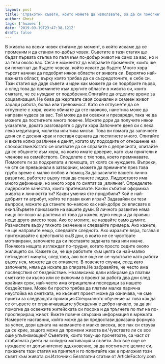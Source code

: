 ```yaml
---
layout: post
title: 'Страхотни съвети, които можете да използвате, за да си помогнете'
author: Ghost
tags: ['huawei']
date: '2019-09-19T23:47:38.121Z'
draft: false
---
```


В живота на всеки човек стигаме до момент, в който искаме да се променим и да станем по-добър човек. Съветите в тази статия ще бъдат първата стъпка по пътя към по-добър живот не само за вас, но и за тези около вас. Сега е моментът да направите промените, които ще ви помогнат да бъдете човека, който искате да бъдете.Много хора търсят начини да подобрят някои области от живота си. Вероятно най-важната област, върху която трябва да се съсредоточите, е себе си. Тази статия ще даде съвети и идеи как можете да се подобрите първо, а след това да преминете към другите области в живота си, които смятате, че се нуждаят от подобрение.Опитайте да отделите време за социализация. Не бива да жертвате своя социален и семеен живот заради работа, болка или тревожност. Като се отпуснете да се отпуснете с хора, които обичате да сте наоколо, наистина може да направи чудеса за вас. Той може да ви освежи и презареди, така че да можете да постигнете много повече. Можете дори да получите някои указатели, докато разговаряте с други хора.Започнете деня си с лека лека медитация, молитва или тиха мисъл. Това ви помага да започнете деня си с десния крак и поставя сцената да постигнете много. Опитайте и вижте колко различен е денят, когато му подходите от отношение на спокойствие.Когато се опитвате да се справите с депресията, опитайте да се обърнете към хора, на които имате доверие, като към приятели и членове на семейството. Споделете с тях това, което преминавате. Помолете ги за подкрепата и помощта, от която се нуждаете. Въпреки, че сте се превърнали в затворник, можете да преминете през това грубо време с малко любов и помощ.За да засилите вашето лично развитие, работете върху това да станете лидер. Лидерството има много дефиниции, но много хора го смятат за „влияние“. Определете лидерските качества, които притежавате. Какви събития оформиха живота и личността ти? Какви умения сте придобили? Кой е най-добрият ти атрибут, който те прави екип играч? Задавайки си тези въпроси, можете да станете по-наясно как най-добре се вписвате в екип.Вървете приказките на вашите думи. В личното развитие няма нищо по-лошо за растежа от това да кажеш едно нещо и да правиш нещо друго вместо това. Ако се молите, не казвайте само думите. Размислете върху тяхното значение и следвайте примера. Ако кажете, че ще направите нещо, следвайте следното. Ако изразите вяра, тогава я притежавайте с действията си.В дни, в които не се чувствате мотивирани, започнете да си поставяте задачата така или иначе. Понякога нещата изглеждат по-трудни, когато просто седите около жилището си. Кажете си, че ще работите към целта си най-малко петнадесет минути, след това, ако все още не се чувствате като работи върху нея, можете да се откажете. В повечето случаи, след като започнете, няма да искате да спирате.Не забравяйте, че често има последствия от бездействие. Независимо дали избираме да платим сметките си късно или се включим в проект за работа два дни след крайния срок, най-често има отрицателни последици за нашето бездействие. Може би просто трябва да платим малка парична неустойка на сметката, но късният проект може да означава, че сме приети за следващата промоция.Специалното обучение за това как да се отървете от ограничаващите убеждения е добро начало, за да ви помогне да освежите житейската си посока и да тръгнете по път на по-проспериращ живот. Вижте повече свързана информация в мрежата. Намерете наставник, който може да ви предостави доказана формула за успех, дори цената на наемането е малко висока, все пак си струва да се крие, защото може да промени живота ви.Чувствате ли се все още упълномощен? Съветите, които току-що прочетохте, са част от стабилната диета на солидна мотивация и съвети. Ако все още се нуждаете от допълнително вдъхновение, за да постигнете целите си, покажете тази статия на приятел и го попитайте как е приложил този съвет към живота си.Източник: Безплатни статии от ArticleFactory.com
